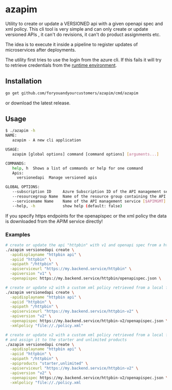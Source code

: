 # azapim

Utility to create or update a VERSIONED api with a given openapi spec and xml policy.
This cli tool is very simple and can only create or update versioned APIs , it can't do revisions, it can't do product assignments etc.

The idea is to execute it inside a pipeline to register updates of microservices after deployments.

The utility first tries to use the login from the azure cli.
If this fails it will try to retrieve credentials from the [runtime environment](https://docs.microsoft.com/en-us/azure/developer/go/azure-sdk-authorization#use-environment-based-authentication).

## Installation

```bash
go get github.com/foryouandyourcustomers/azapim/cmd/azapim
```

or download the latest release.

## Usage

```bash
$ ./azapim -h
NAME:
   azapim - A new cli application

USAGE:
   azapim [global options] command [command options] [arguments...]

COMMANDS:
   help, h  Shows a list of commands or help for one command
   Apis:
     versionedapi  Manage versioned apis

GLOBAL OPTIONS:
   --subscription ID     Azure Subscription ID of the API management service [$SUBSCRIPTION]
   --resourcegroup Name  Name of the resource group containing the API management service [$RESOURCEGROUP]
   --servicename Name    Name of the API management service [$APIMGMT]
   --help, -h            show help (default: false)
```

If you specify https endpoints for the openapispec or the xml policy the data is downloaded from the APIM service directly!

### Examples

```bash
# create or update the api "httpbin" with v1 and openapi spec from a https endpoint and the default xml policy
./azapim versionedapi create \
  -apidisplayname "httpbin api" \
  -apiid "httpbin" \
  -apipath "/httpbin" \
  -apiserviceurl "https://my.backend.service/httpbin" \
  -apiversion "v1" \
  -openapispec https://my.backend.service/httpbin/openapispec.json \

# create or update v2 with a custom xml policy retrieved from a local file
./azapim versionedapi create \
  -apidisplayname "httpbin api" \
  -apiid "httpbin" \
  -apipath "/httpbin" \
  -apiserviceurl "https://my.backend.service/httpbin-v2" \
  -apiversion "v2" \
  -openapispec https://my.backend.service/httpbin-v2/openapispec.json \
  -xmlpolicy "file://./policy.xml"

# create or update v2 with a custom xml policy retrieved from a local file
# and assign it to the starter and unlimited products
./azapim versionedapi create \
  -apidisplayname "httpbin api" \
  -apiid "httpbin" \
  -apipath "/httpbin" \
  -apiproducts "starter,unlimited" \
  -apiserviceurl "https://my.backend.service/httpbin-v2" \
  -apiversion "v2" \
  -openapispec https://my.backend.service/httpbin-v2/openapispec.json \
  -xmlpolicy "file://./policy.xml
```
